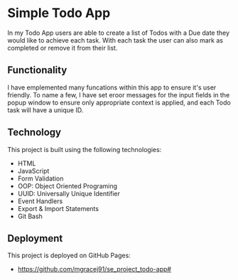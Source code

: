 # Simple Todo App

In my Todo App users are able to create a list of Todos with a Due date they would like to achieve each task. With each task the user can also mark as completed or remove it from their list.

## Functionality

I have emplemented many funcations within this app to ensure it's user friendly. To name a few, I have set eroor messages for the input fields in the popup window to ensure only appropriate context is applied, and each Todo task will have a unique ID.

## Technology

This project is built using the following technologies:

- HTML
- JavaScript
- Form Validation
- OOP: Object Oriented Programing
- UUID: Universally Unique Identifier
- Event Handlers
- Export & Import Statements
- Git Bash

## Deployment

This project is deployed on GitHub Pages:

- https://github.com/mgracej91/se_project_todo-app#

